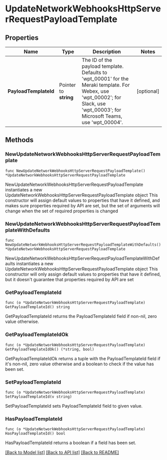 # UpdateNetworkWebhooksHttpServerRequestPayloadTemplate

## Properties

Name | Type | Description | Notes
------------ | ------------- | ------------- | -------------
**PayloadTemplateId** | Pointer to **string** | The ID of the payload template. Defaults to &#39;wpt_00001&#39; for the Meraki template. For Webex, use &#39;wpt_00002&#39;; for Slack, use &#39;wpt_00003&#39;; for Microsoft Teams, use &#39;wpt_00004&#39;. | [optional] 

## Methods

### NewUpdateNetworkWebhooksHttpServerRequestPayloadTemplate

`func NewUpdateNetworkWebhooksHttpServerRequestPayloadTemplate() *UpdateNetworkWebhooksHttpServerRequestPayloadTemplate`

NewUpdateNetworkWebhooksHttpServerRequestPayloadTemplate instantiates a new UpdateNetworkWebhooksHttpServerRequestPayloadTemplate object
This constructor will assign default values to properties that have it defined,
and makes sure properties required by API are set, but the set of arguments
will change when the set of required properties is changed

### NewUpdateNetworkWebhooksHttpServerRequestPayloadTemplateWithDefaults

`func NewUpdateNetworkWebhooksHttpServerRequestPayloadTemplateWithDefaults() *UpdateNetworkWebhooksHttpServerRequestPayloadTemplate`

NewUpdateNetworkWebhooksHttpServerRequestPayloadTemplateWithDefaults instantiates a new UpdateNetworkWebhooksHttpServerRequestPayloadTemplate object
This constructor will only assign default values to properties that have it defined,
but it doesn't guarantee that properties required by API are set

### GetPayloadTemplateId

`func (o *UpdateNetworkWebhooksHttpServerRequestPayloadTemplate) GetPayloadTemplateId() string`

GetPayloadTemplateId returns the PayloadTemplateId field if non-nil, zero value otherwise.

### GetPayloadTemplateIdOk

`func (o *UpdateNetworkWebhooksHttpServerRequestPayloadTemplate) GetPayloadTemplateIdOk() (*string, bool)`

GetPayloadTemplateIdOk returns a tuple with the PayloadTemplateId field if it's non-nil, zero value otherwise
and a boolean to check if the value has been set.

### SetPayloadTemplateId

`func (o *UpdateNetworkWebhooksHttpServerRequestPayloadTemplate) SetPayloadTemplateId(v string)`

SetPayloadTemplateId sets PayloadTemplateId field to given value.

### HasPayloadTemplateId

`func (o *UpdateNetworkWebhooksHttpServerRequestPayloadTemplate) HasPayloadTemplateId() bool`

HasPayloadTemplateId returns a boolean if a field has been set.


[[Back to Model list]](../README.md#documentation-for-models) [[Back to API list]](../README.md#documentation-for-api-endpoints) [[Back to README]](../README.md)


